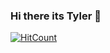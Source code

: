 ### Hi there its Tyler 👋
[![HitCount](http://hits.dwyl.com/Tylerbrown1/Tylerbrown1.svg)](http://hits.dwyl.com/Tylerbrown1/Tylerbrown1)
<!--
**Tylerbrown1/Tylerbrown1** is a ✨ _special_ ✨ repository because its `README.md` (this file) appears on your GitHub profile.

About me:

- 🔭 I’m currently working on a Full-stack Dashboard. 
- 🌱 I’m currently learning Django (Would love any feedback). 
- 💬 Ask me about ... anything I like meeting new people and talking about tech. 
- 📫 How to reach me: Tylerbwn14@gmail.com
- 😄 Pronouns: He/Him/His

-->
